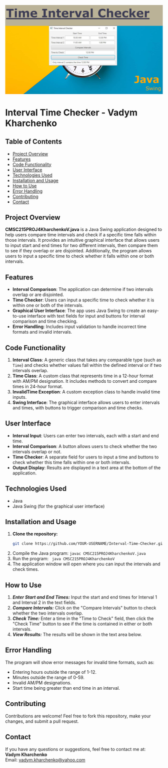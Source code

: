 <p align="center">
<img alt="image" src="project-5.png"/>
</p>

# Interval Time Checker - Vadym Kharchenko
## Table of Contents
- [Project Overview](#project-overview)
- [Features](#features)
- [Code Functionality](code-functionality)
- [User Interface](#user-interface)
- [Technologies Used](#technologies-used)
- [Installation and Usage](#installation-and-usage)
- [How to Use](#how-to-use)
- [Error Handling](#error-handling)
- [Contributing](#contributing)
- [Contact](#contact)

  
## Project Overview
**CMSC215PROJ4KharchenkoV.java** is a Java Swing application designed to help users compare time intervals and check if a specific time falls within those intervals. It provides an intuitive graphical interface that allows users to input start and end times for two different intervals, then compare them to see if they overlap or are disjointed. Additionally, the program allows users to input a specific time to check whether it falls within one or both intervals.

## Features
- **Interval Comparison**: The application can determine if two intervals overlap or are disjointed.
- **Time Checker**: Users can input a specific time to check whether it is within one or both of the intervals.
- **Graphical User Interface**: The app uses Java Swing to create an easy-to-use interface with text fields for input and buttons for interval comparison and time checking.
- **Error Handling**: Includes input validation to handle incorrect time formats and invalid intervals.

## Code Functionality
1. **Interval Class**: A generic class that takes any comparable type (such as `Time`) and checks whether values fall within the defined interval or if two intervals overlap.
2. **Time Class**: A custom class that represents time in a 12-hour format with AM/PM designation. It includes methods to convert and compare times in 24-hour format.
3. **InvalidTime Exception**: A custom exception class to handle invalid time inputs.
4. **Swing Interface**: The graphical interface allows users to enter intervals and times, with buttons to trigger comparison and time checks.

## User Interface
- **Interval Input**: Users can enter two intervals, each with a start and end time.
- **Interval Comparison**: A button allows users to check whether the two intervals overlap or not.
- **Time Checker**: A separate field for users to input a time and buttons to check whether this time falls within one or both intervals.
- **Output Display**: Results are displayed in a text area at the bottom of the application.

## Technologies Used
- Java
- Java Swing (for the graphical user interface)
  
## Installation and Usage
1. **Clone the repository:**
   ```bash
   git clone https://github.com/YOUR-USERNAME/Interval-Time-Checker.git
   ```
2. Compile the Java program:
 ``` javac CMSC215PROJ4KharchenkoV.java ```
3. Run the program:
 ``` java CMSC215PROJ4KharchenkoV```
4. The application window will open where you can input the intervals and check times.

## How to Use
1. ***Enter Start and End Times:*** Input the start and end times for Interval 1 and Interval 2 in the text fields.
2. ***Compare Intervals:*** Click on the "Compare Intervals" button to check whether the two intervals overlap.
3. ***Check Time:*** Enter a time in the "Time to Check" field, then click the "Check Time" button to see if the time is contained in either or both intervals.
4. ***View Results:*** The results will be shown in the text area below.

## Error Handling
The program will show error messages for invalid time formats, such as:
- Entering hours outside the range of 1-12.
- Minutes outside the range of 0-59.
- Invalid AM/PM designations.
- Start time being greater than end time in an interval.

## Contributing
Contributions are welcome! Feel free to fork this repository, make your changes, and submit a pull request.


## Contact
If you have any questions or suggestions, feel free to contact me at:  
**Vadym Kharchenko**  
Email: vadym.kharchenko@yahoo.com

